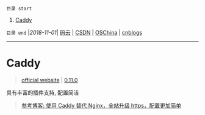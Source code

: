 `目录 start`
 
1. [Caddy](#caddy)

`目录 end` |_2018-11-01_| [码云](https://gitee.com/gin9) | [CSDN](http://blog.csdn.net/kcp606) | [OSChina](https://my.oschina.net/kcp1104) | [cnblogs](http://www.cnblogs.com/kuangcp)
****************************************
# Caddy
> [official website](https://caddyserver.com/) | [0.11.0](https://bin-1253378665.cos.ap-guangzhou.myqcloud.com/caddy_v0.11.0_linux_amd64.tar.gz)

具有丰富的插件支持, 配置简洁

> [参考博客: 使用 Caddy 替代 Nginx，全站升级 https，配置更加简单](https://my.oschina.net/diamondfsd/blog/897301)


